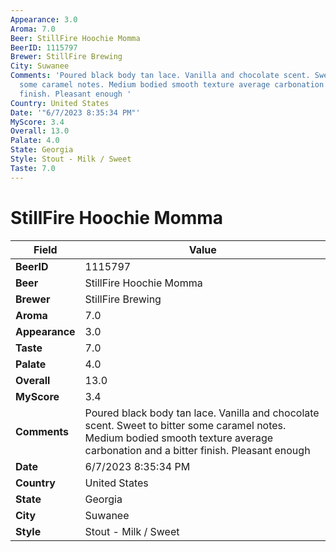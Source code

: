 ```yaml
---
Appearance: 3.0
Aroma: 7.0
Beer: StillFire Hoochie Momma
BeerID: 1115797
Brewer: StillFire Brewing
City: Suwanee
Comments: 'Poured black body tan lace. Vanilla and chocolate scent. Sweet to bitter
  some caramel notes. Medium bodied smooth texture average carbonation and a bitter
  finish. Pleasant enough '
Country: United States
Date: '"6/7/2023 8:35:34 PM"'
MyScore: 3.4
Overall: 13.0
Palate: 4.0
State: Georgia
Style: Stout - Milk / Sweet
Taste: 7.0
---
```


# StillFire Hoochie Momma

| Field         | Value |
|---------------|-------|
| **BeerID** | 1115797 |
| **Beer** | StillFire Hoochie Momma |
| **Brewer** | StillFire Brewing |
| **Aroma** | 7.0 |
| **Appearance** | 3.0 |
| **Taste** | 7.0 |
| **Palate** | 4.0 |
| **Overall** | 13.0 |
| **MyScore** | 3.4 |
| **Comments** | Poured black body tan lace. Vanilla and chocolate scent. Sweet to bitter some caramel notes. Medium bodied smooth texture average carbonation and a bitter finish. Pleasant enough  |
| **Date** | 6/7/2023 8:35:34 PM |
| **Country** | United States |
| **State** | Georgia |
| **City** | Suwanee |
| **Style** | Stout - Milk / Sweet |

